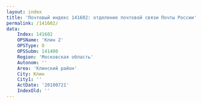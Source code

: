 ```yaml
---
layout: index
title: 'Почтовый индекс 141602: отделение почтовой связи Почты России'
permalink: /141602/
data:
    Index: 141602
    OPSName: 'Клин 2'
    OPSType: О
    OPSSubm: 141400
    Region: 'Московская область'
    Autonom: ''
    Area: 'Клинский район'
    City: Клин
    City1: ''
    ActDate: '20100721'
    IndexOld: ''
---
```

